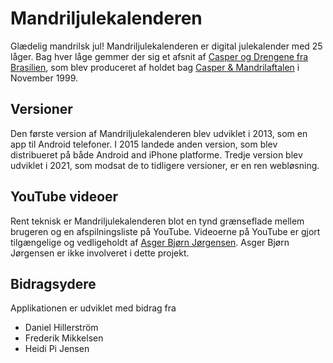 # Mandriljulekalenderen

Glædelig mandrilsk jul! Mandriljulekalenderen er digital julekalender
med 25 låger. Bag hver låge gemmer der sig et afsnit af [Casper og
Drengene fra
Brasilien](https://da.wikipedia.org/wiki/Casper_%26_Drengene_fra_Brasilien),
som blev produceret af holdet bag [Casper &
Mandrilaftalen](https://da.wikipedia.org/wiki/Casper_%26_Mandrilaftalen)
i November 1999.

## Versioner

Den første version af Mandriljulekalenderen blev udviklet i 2013, som en app til Android telefoner. I 2015 landede anden version, som blev distribueret på både Android and iPhone platforme. Tredje version blev udviklet i 2021, som modsat de to tidligere versioner, er en ren webløsning.

## YouTube videoer

Rent teknisk er Mandriljulekalenderen blot en tynd grænseflade mellem
brugeren og en afspilningsliste på YouTube. Videoerne på YouTube er
gjort tilgængelige og vedligeholdt af [Asger Bjørn
Jørgensen](https://www.youtube.com/c/AsgerBj%C3%B8rnJ%C3%B8rgensen/about). Asger Bjørn
Jørgensen er ikke involveret i dette projekt.

## Bidragsydere

Applikationen er udviklet med bidrag fra

* Daniel Hillerström
* Frederik Mikkelsen
* Heidi Pi Jensen
